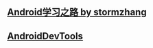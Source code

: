## [Android学习之路 by stormzhang](http://www.stormzhang.com/android/2014/07/07/learn-android-from-rookie/)
## [AndroidDevTools](http://www.androiddevtools.cn)
